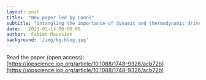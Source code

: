 ```yaml
---
layout: post
title:  "New paper led by Conni"
subtitle: "Untangling the importance of dynamic and thermodynamic drivers for wet and dry spells across the Tropical Andes"
date:   2023-02-13 00:00:00
author:  Fabien Maussion
background: '/img/bg-blog.jpg'
---
```


Read the paper (open access): [https://iopscience.iop.org/article/10.1088/1748-9326/acb72b](https://iopscience.iop.org/article/10.1088/1748-9326/acb72b)

